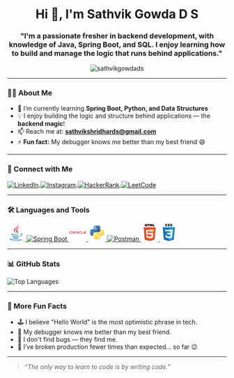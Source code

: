 <h1 align="center">Hi 👋, I'm Sathvik Gowda D S</h1>
<h3 align="center">"I'm a passionate fresher in backend development, with knowledge of Java, Spring Boot, and SQL. I enjoy learning how to build and manage the logic that runs behind applications."</h3>

<p align="center">
  <img src="https://komarev.com/ghpvc/?username=sathvikgowdads&label=Profile%20views&color=0e75b6&style=flat" alt="sathvikgowdads" />
</p>

---

### 👨‍💻 About Me

- 🌱 I’m currently learning **Spring Boot, Python, and Data Structures**
- 💡 I enjoy building the logic and structure behind applications — the **backend magic**!
- 📫 Reach me at: **sathvikshridhards@gmail.com**
- ⚡ **Fun fact:** My debugger knows me better than my best friend 😄

---

### 🤝 Connect with Me

<p align="left">
  <a href="https://www.linkedin.com/in/sathvik-gowda-d-s-a4a761288/" target="blank">
    <img align="center" src="https://raw.githubusercontent.com/rahuldkjain/github-profile-readme-generator/master/src/images/icons/Social/linked-in-alt.svg" alt="LinkedIn" height="30" width="40" />
  </a>
  <a href="https://instagram.com/sathvik_gowda.d_s" target="blank">
    <img align="center" src="https://raw.githubusercontent.com/rahuldkjain/github-profile-readme-generator/master/src/images/icons/Social/instagram.svg" alt="Instagram" height="30" width="40" />
  </a>
  <a href="https://www.hackerrank.com/sathvikds123" target="blank">
    <img align="center" src="https://raw.githubusercontent.com/rahuldkjain/github-profile-readme-generator/master/src/images/icons/Social/hackerrank.svg" alt="HackerRank" height="30" width="40" />
  </a>
  <a href="https://leetcode.com/sathvik_gowda_d_s" target="blank">
    <img align="center" src="https://raw.githubusercontent.com/rahuldkjain/github-profile-readme-generator/master/src/images/icons/Social/leet-code.svg" alt="LeetCode" height="30" width="40" />
  </a>
</p>

---

### 🛠️ Languages and Tools

<p align="left">
  <a href="https://www.java.com" target="_blank">
    <img src="https://raw.githubusercontent.com/devicons/devicon/master/icons/java/java-original.svg" alt="Java" width="40" height="40" />
  </a>
  <a href="https://spring.io/" target="_blank">
    <img src="https://www.vectorlogo.zone/logos/springio/springio-icon.svg" alt="Spring Boot" width="40" height="40" />
  </a>
  <a href="https://www.oracle.com/" target="_blank">
    <img src="https://raw.githubusercontent.com/devicons/devicon/master/icons/oracle/oracle-original.svg" alt="Oracle SQL" width="40" height="40" />
  </a>
  <a href="https://www.python.org" target="_blank">
    <img src="https://raw.githubusercontent.com/devicons/devicon/master/icons/python/python-original.svg" alt="Python" width="40" height="40" />
  </a>
  <a href="https://postman.com" target="_blank">
    <img src="https://www.vectorlogo.zone/logos/getpostman/getpostman-icon.svg" alt="Postman" width="40" height="40" />
  </a>
  <a href="https://www.w3.org/html/" target="_blank">
    <img src="https://raw.githubusercontent.com/devicons/devicon/master/icons/html5/html5-original-wordmark.svg" alt="HTML5" width="40" height="40" />
  </a>
  <a href="https://www.w3schools.com/css/" target="_blank">
    <img src="https://raw.githubusercontent.com/devicons/devicon/master/icons/css3/css3-original-wordmark.svg" alt="CSS3" width="40" height="40" />
  </a>
</p>

---

### 📊 GitHub Stats

<p align="left">
  <img src="https://github-readme-stats.vercel.app/api/top-langs?username=sathvikgowdads&show_icons=true&locale=en&layout=compact" alt="Top Languages" />
</p>

---

### 🎉 More Fun Facts

- 🕹️ I believe "Hello World" is the most optimistic phrase in tech.
- 🧠 My debugger knows me better than my best friend.
- 🐛 I don't find bugs — they find me.
- 🔄 I’ve broken production fewer times than expected... so far 😉

---

> *“The only way to learn to code is by writing code.”*


